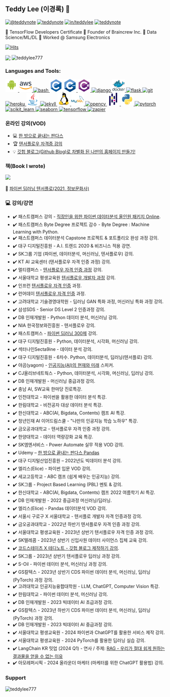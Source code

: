 ## Teddy Lee (이경록) 👋

<p align="left">
<a href="https://www.youtube.com/c/@teddynote" target="blank"><img align="center" src="https://raw.githubusercontent.com/rahuldkjain/github-profile-readme-generator/master/src/images/icons/Social/youtube.svg" alt="@teddynote" height="30" width="40" /></a>
<a href="https://teddylee777.github.io" target="blank"><img align="center" src="https://upload.wikimedia.org/wikipedia/commons/thumb/9/91/Octicons-mark-github.svg/2048px-Octicons-mark-github.svg.png" alt="teddynote" height="30" width="30" /></a>
<a href="https://linkedin.com/in/teddy-lee" target="blank"><img align="center" src="https://raw.githubusercontent.com/rahuldkjain/github-profile-readme-generator/master/src/images/icons/Social/linked-in-alt.svg" alt="in/teddylee" height="30" width="40" /></a>
<a href="https://instagram.com/teddynote" target="blank"><img align="center" src="https://raw.githubusercontent.com/rahuldkjain/github-profile-readme-generator/master/src/images/icons/Social/instagram.svg" alt="teddynote" height="30" width="40" /></a>
</p>

📌 TensorFlow Developers Certificate
📌 Founder of Braincrew Inc.
📌 Data Science/ML/DL
📌 Worked @ Samsung Electronics

[![Hits](https://hits.seeyoufarm.com/api/count/incr/badge.svg?url=https%3A%2F%2Fgithub.com%2Fteddylee777%2Fhit-counter&count_bg=%2379C83D&title_bg=%23555555&icon=adblock.svg&icon_color=%23E7E7E7&title=hits&edge_flat=false)](https://hits.seeyoufarm.com)

<p>
  <img align="center" src="https://github-readme-stats.vercel.app/api?username=teddylee777&show_icons=true&theme=highcontrast" />
  <img align="center" src="https://github-readme-streak-stats.herokuapp.com/?user=teddylee777&" alt="teddylee777" />
</p>

<h3 align="left">Languages and Tools:</h3>
<p align="left"> <a href="https://developer.android.com" target="_blank" rel="noreferrer"> <img src="https://raw.githubusercontent.com/devicons/devicon/master/icons/android/android-original-wordmark.svg" alt="android" width="40" height="40"/> </a> <a href="https://aws.amazon.com" target="_blank" rel="noreferrer"> <img src="https://raw.githubusercontent.com/devicons/devicon/master/icons/amazonwebservices/amazonwebservices-original-wordmark.svg" alt="aws" width="40" height="40"/> </a> <a href="https://www.gnu.org/software/bash/" target="_blank" rel="noreferrer"> <img src="https://www.vectorlogo.zone/logos/gnu_bash/gnu_bash-icon.svg" alt="bash" width="40" height="40"/> </a> <a href="https://www.cprogramming.com/" target="_blank" rel="noreferrer"> <img src="https://raw.githubusercontent.com/devicons/devicon/master/icons/c/c-original.svg" alt="c" width="40" height="40"/> </a> <a href="https://www.w3schools.com/cpp/" target="_blank" rel="noreferrer"> <img src="https://raw.githubusercontent.com/devicons/devicon/master/icons/cplusplus/cplusplus-original.svg" alt="cplusplus" width="40" height="40"/> </a> <a href="https://www.w3schools.com/cs/" target="_blank" rel="noreferrer"> <img src="https://raw.githubusercontent.com/devicons/devicon/master/icons/csharp/csharp-original.svg" alt="csharp" width="40" height="40"/> </a> <a href="https://www.djangoproject.com/" target="_blank" rel="noreferrer"> <img src="https://cdn.worldvectorlogo.com/logos/django.svg" alt="django" width="40" height="40"/> </a> <a href="https://www.docker.com/" target="_blank" rel="noreferrer"> <img src="https://raw.githubusercontent.com/devicons/devicon/master/icons/docker/docker-original-wordmark.svg" alt="docker" width="40" height="40"/> </a> <a href="https://flask.palletsprojects.com/" target="_blank" rel="noreferrer"> <img src="https://www.vectorlogo.zone/logos/pocoo_flask/pocoo_flask-icon.svg" alt="flask" width="40" height="40"/> </a> <a href="https://git-scm.com/" target="_blank" rel="noreferrer"> <img src="https://www.vectorlogo.zone/logos/git-scm/git-scm-icon.svg" alt="git" width="40" height="40"/> </a> <a href="https://heroku.com" target="_blank" rel="noreferrer"> <img src="https://www.vectorlogo.zone/logos/heroku/heroku-icon.svg" alt="heroku" width="40" height="40"/> </a> <a href="https://www.java.com" target="_blank" rel="noreferrer"> <img src="https://raw.githubusercontent.com/devicons/devicon/master/icons/java/java-original.svg" alt="java" width="40" height="40"/> </a> <a href="https://jekyllrb.com/" target="_blank" rel="noreferrer"> <img src="https://www.vectorlogo.zone/logos/jekyllrb/jekyllrb-icon.svg" alt="jekyll" width="40" height="40"/> </a> <a href="https://www.linux.org/" target="_blank" rel="noreferrer"> <img src="https://raw.githubusercontent.com/devicons/devicon/master/icons/linux/linux-original.svg" alt="linux" width="40" height="40"/> </a> <a href="https://www.mysql.com/" target="_blank" rel="noreferrer"> <img src="https://raw.githubusercontent.com/devicons/devicon/master/icons/mysql/mysql-original-wordmark.svg" alt="mysql" width="40" height="40"/> </a> <a href="https://opencv.org/" target="_blank" rel="noreferrer"> <img src="https://www.vectorlogo.zone/logos/opencv/opencv-icon.svg" alt="opencv" width="40" height="40"/> </a> <a href="https://pandas.pydata.org/" target="_blank" rel="noreferrer"> <img src="https://raw.githubusercontent.com/devicons/devicon/2ae2a900d2f041da66e950e4d48052658d850630/icons/pandas/pandas-original.svg" alt="pandas" width="40" height="40"/> </a> <a href="https://www.python.org" target="_blank" rel="noreferrer"> <img src="https://raw.githubusercontent.com/devicons/devicon/master/icons/python/python-original.svg" alt="python" width="40" height="40"/> </a> <a href="https://pytorch.org/" target="_blank" rel="noreferrer"> <img src="https://www.vectorlogo.zone/logos/pytorch/pytorch-icon.svg" alt="pytorch" width="40" height="40"/> </a> <a href="https://scikit-learn.org/" target="_blank" rel="noreferrer"> <img src="https://upload.wikimedia.org/wikipedia/commons/0/05/Scikit_learn_logo_small.svg" alt="scikit_learn" width="40" height="40"/> </a> <a href="https://seaborn.pydata.org/" target="_blank" rel="noreferrer"> <img src="https://seaborn.pydata.org/_images/logo-mark-lightbg.svg" alt="seaborn" width="40" height="40"/> </a> <a href="https://www.tensorflow.org" target="_blank" rel="noreferrer"> <img src="https://www.vectorlogo.zone/logos/tensorflow/tensorflow-icon.svg" alt="tensorflow" width="40" height="40"/> </a> <a href="https://zapier.com" target="_blank" rel="noreferrer"> <img src="https://www.vectorlogo.zone/logos/zapier/zapier-icon.svg" alt="zapier" width="40" height="40"/> </a> </p>

### 온라인 강의(VOD)

- 💻 [한 방으로 끝내는 판다스](https://www.udemy.com/course/pandas-i/)
- 🏆 [텐서플로우 자격증 강의](https://learnaday.kr/open-course/tfcert)
- 💡 [깃헙 블로그(Github Blog)로 차별화 된 나만의 홈페이지 만들기!](https://www.inflearn.com/course/%EA%B9%83%ED%97%99-%EB%B8%94%EB%A1%9C%EA%B7%B8-%EC%B0%A8%EB%B3%84%ED%99%94-%ED%99%88%ED%8E%98%EC%9D%B4%EC%A7%80)

### 책(Book I wrote)
<p>
  <img src="http://image.kyobobook.co.kr/images/book/xlarge/099/x9788956749099.jpg" width="150px" />
</p>

📗 [파이썬 딥러닝 텐서플로(2021, 정보문화사)](http://www.yes24.com/Product/Goods/102603640?OzSrank=2)

### 💻 **강의/강연**
- ✔️ 패스트캠퍼스 강의 - [직장인을 위한 파이썬 데이터분석 올인원 패키지 Online](https://fastcampus.co.kr/data_online_pyd).
- ✔️ 패스트캠퍼스 Byte Degree 프로젝트 감수 - Byte Degree : Machine Learning with Python.
- ✔️ 패스트캠퍼스 데이터분석 Capstone 프로젝트 & 포트폴리오 완성 과정 강의.
- ✔️ 대구 디지털진흥원 - A.I. 트렌드 2020 & 비즈니스 적용 강연.
- ✔️ SK그룹 기업 (파이썬, 데이터분석, 머신러닝, 텐서플로우) 강의.
- ✔️ KT AI 교육센터 (텐서플로우 자격 인증 과정) 강의.
- ✔️ 멀티캠퍼스 - [텐서플로우 자격 인증 과정](https://www.multicampus.com/em/enrolment/courseDetai?p_menu=NzUjU1VC&p_gubun=Qw==&corsCd=FA00BY) 강의.
- ✔️ 서울대학교 평생교육원 [텐서플로우 개발자 과정](https://snui.snu.ac.kr/el/course/course_info_form.acl?COURSE_SEQ=204&LECTURE_SEQ=258) 강의.
- ✔️ 인프런 [텐서플로우 자격 인증](https://www.inflearn.com/course/%ED%85%90%EC%84%9C%ED%94%8C%EB%A1%9C%EC%9A%B0-%EC%9E%90%EA%B2%A9%EC%A6%9D) 과정.
- ✔️ 런어데이 [텐서플로우 자격 인증](https://learnaday.kr/open-course/tfcert) 과정.
- ✔️ 고려대학교 기술경영대학원 - 딥러닝 GAN 특화 과정, 머신러닝 특화 과정 강의.
- ✔️ 삼성SDS - Senior DS Level 2 인증과정 강의.
- ✔️ DB 인재개발원 - Python 데이터 분석, 머신러닝 강의.
- ✔️ NIA 한국정보와진흥원 - 텐서플로우 강의.
- ✔️ 패스트캠퍼스 - [파이썬 딥러닝 300제](https://fastcampus.co.kr/data_online_dl300) 강의.
- ✔️ 대구 디지털진흥원 - Python, 데이터분석, 시각화, 머신러닝 강의.
- ✔️ 섹터나인Secta9ine - 데이터 분석 강의.
- ✔️ 대구 디지털진흥원 - 6차수. Python, 데이터분석, 딥러닝(텐서플로) 강의.
- ✔️ 야곰(yagom) - [인공지능(AI)의 현재와 미래](https://yagom.net/courses/techcast-7/) 스피커.
- ✔️ CJ올리브네트웍스 - Python, 데이터분석, 시각화, 머신러닝, 딥러닝 강의.
- ✔️ DB 인재개발원 - 머신러닝 중급과정 강의.
- ✔️ 충남 AI, SW교육 한마당 진로특강.
- ✔️ 인천대학교 - 파이썬을 활용한 데이터 분석 특강.
- ✔️ 한림대학교 - 비전공자 대상 데이터 분석 특강.
- ✔️ 한신대학교 - ABC(AI, Bigdata, Contents) 캠프 AI 특강.
- ✔️ 청년인재 AI 이어드림스쿨 - "나만의 인공지능 학습 노하우" 특강.
- ✔️ 금오공과대학교 - 텐서플로우 자격 인증 과정 강의.
- ✔️ 한양대학교 - 데이터 역량강화 교육 특강.
- ✔️ SK엠엔서비스 - Power Automate 실무 적용 VOD 강의.
- ✔️ Udemy – [한 방으로 끝내는 판다스 Pandas](https://www.udemy.com/course/pandas-i/)
- ✔️ 대구 디지털산업진흥원 – 2022년도 빅데이터 분석 강의.
- ✔️ 엘리스(Elice) - 파이썬 입문 VOD 강의.
- ✔️ 세교고등학교 - ABC 캠프 (쉽게 배우는 인공지능) 강의.
- ✔️ SK그룹 - Project Based Learning (PBL) 멘토 & 강의.
- ✔️ 한신대학교 - ABC(AI, Bigdata, Contents) 캠프 2022 여름학기 AI 특강.
- ✔️ DB 인재개발원 - 2022 중급과정 머신러닝/딥러닝.
- ✔️ 엘리스(Elice) - Pandas 데이터분석 VOD 강의.
- ✔️ 서울시 구로구 X 서울대학교 - 텐서플로 개발자 자격 인증과정 강의.
- ✔️ 금오공과대학교 - 2022년 하반기 텐서플로우 자격 인증 과정 강의.
- ✔️ 서울대학교 평생교육원 - 2023년 상반기 텐서플로우 자격 인증 과정 강의.
- ✔️ SK텔레콤 - 2023년 상반기 신입사원 데이터 사이언스 집체 교육 강의.
- ✔️ [코드스테이츠 X 테디노트 - 깃헙 블로그 제작하기 강의](https://event-us.kr/cs/event/57190).
- ✔️ SK그룹 - 2023년 상반기 텐서플로우 딥러닝 과정 강의.
- ✔️ S-Oil - 파이썬 데이터 분석, 머신러닝 과정 강의.
- ✔️ GS칼텍스 - 2023년 상반기 CDS 파이썬 데이터 분석, 머신러닝, 딥러닝(PyTorch) 과정 강의.
- ✔️ 고려대학교 인공지능융합대학원 - LLM, ChatGPT, Computer Vision 특강.
- ✔️ 한림대학교 - 파이썬 데이터 분석, 머신러닝 강의.
- ✔️ DB 인재개발원 - 2023 빅데이터 AI 초급과정 강의.
- ✔️ GS칼텍스 - 2023년 하반기 CDS 파이썬 데이터 분석, 머신러닝, 딥러닝(PyTorch) 과정 강의.
- ✔️ DB 인재개발원 - 2023 빅데이터 AI 중급과정 강의.
- ✔️ 서울대학교 평생교육원 - 2024 파이썬과 ChatGPT를 활용한 서비스 제작 강의.
- ✔️ 서울대학교 평생교육원 - 2024 PyTorch를 활용한 딥러닝 실습 강의.
- ✔️ LangChain KR 밋업 (2024 Q1) - 연사 / 주제: [RAG - 우리가 절대 쉽게 원하는 결과물을 얻을 수 없는 이유](https://aifactory.space/task/2719/discussion/830)
- ✔️ 아모레퍼시픽 - 2024 올라운더 마케터 (마케터를 위한 ChatGPT 활용법) 강의.

### Support
<p><a href="https://www.buymeacoffee.com/teddylee777"> <img align="left" src="https://cdn.buymeacoffee.com/buttons/v2/default-yellow.png" height="50" width="210" alt="teddylee777" /></a></p><br><br>
